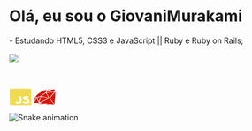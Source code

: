 <h1 align="left"> Olá, eu sou o GiovaniMurakami </h1>
<div align="left">
- Estudando HTML5, CSS3 e JavaScript || Ruby e Ruby on Rails; </p>
</div>

<div align="left">
  <a href="https://github.com/GiovaniMurakami">
  <a href=""> <img align="center" src="https://github-readme-stats-sigma-five.vercel.app/api/top-langs/?username=YulietM&theme=react&line_height=40&hide=css"/> </a>
</div></p>
  
  
##

  
<div style="display: inline_block"><br>
  <img align="center" height="30" width="40" src="https://raw.githubusercontent.com/devicons/devicon/master/icons/javascript/javascript-plain.svg">
  <img align="center" height="30" width="40" src="https://github.com/devicons/devicon/blob/master/icons/ruby/ruby-plain.svg"></p>

  ![Snake animation](https://github.com/GiovaniMurakami/GiovaniMurakami/blob/output/github-contribution-grid-snake.svg)
</div>
